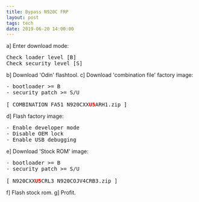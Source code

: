 ```yaml
---
title: Bypass N920C FRP
layout: post
tags: tech
date: 2019-06-20 14:00:00
---
```


a] Enter download mode:
<pre>Check loader level [B]
Check security level [S]</pre>
b] Download 'Odin' flashtool.
c] Download 'combination file' factory image:
<pre>
- bootloader >= B
- security patch >= S/U

[ COMBINATION_FA51_N920CXX<font color="red"><b>U5</b></font>ARH1.zip ]
</pre>
d] Flash factory image:
<pre>
- Enable developer mode
- Disable OEM lock
- Enable USB debugging
</pre>
e] Download 'Stock ROM' image:
<pre>
- bootloader >= B
- security patch >= S/U

[ N920CXX<font color="red"><b>U5</b></font>CRL3_N920COJV4CRB3.zip ]
</pre>
f] Flash stock rom.
g] Profit.

